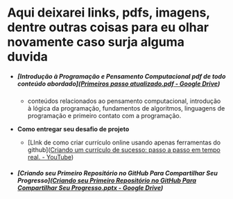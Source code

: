 # **Aqui deixarei links, pdfs, imagens, dentre outras coisas para eu olhar novamente caso surja alguma duvida** 

- ##### **[Introdução à Programação e Pensamento Computacional pdf de todo conteúdo abordado]([Primeiros passo atualizado.pdf - Google Drive](https://drive.google.com/file/d/1vemC6G790JNte1882V53DAKEawJzVIWL/view))**

  - conteúdos relacionados ao pensamento computacional, introdução à lógica da programação, fundamentos de algoritmos, linguagens de programação e primeiro contato com a programação. 

     

- **Como entregar seu desafio de projeto**

  - [LInk de como criar currículo online usando apenas ferramentas do github]([Criando um currículo de sucesso: passo a passo em tempo real. - YouTube](https://www.youtube.com/watch?v=WfD_S2Vi4qI&t=1304s&ab_channel=DIOProGlobal))

- ##### **[Criando seu Primeiro Repositório no GitHub Para Compartilhar Seu Progresso]([Criando seu Primeiro Repositório no GitHub Para Compartilhar Seu Progresso.pptx - Google Drive](https://drive.google.com/file/d/1IZu0qohv1JOmxjEra1lknDiiStU68bl4/view))**

